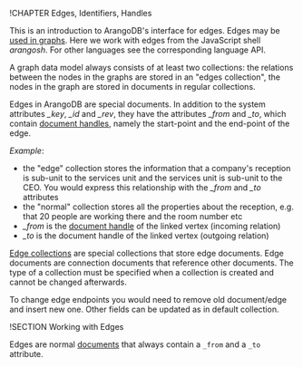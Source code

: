 !CHAPTER Edges, Identifiers, Handles

This is an introduction to ArangoDB's interface for edges.
Edges may be [used in graphs](../README.md).
Here we work with edges from the JavaScript shell *arangosh*.
For other languages see the corresponding language API.

A graph data model always consists of at least two collections: the relations between the
nodes in the graphs are stored in an "edges collection", the nodes in the graph
are stored in documents in regular collections.

Edges in ArangoDB are special documents. In addition to the system
attributes *_key*, *_id* and *_rev*, they have the attributes *_from* and *_to*, 
which contain [document handles](../../Appendix/Glossary.md#document-handle), namely the start-point and the end-point of the edge.

*Example*:

- the "edge" collection stores the information that a company's reception is sub-unit to the services unit and the services unit is sub-unit to the
  CEO. You would express this relationship with the *_from* and *_to* attributes
- the "normal" collection stores all the properties about the reception, e.g. that 20 people are working there and the room number etc
- *_from* is the [document handle](../../Appendix/Glossary.md#document-handle) of the linked vertex (incoming relation)
- *_to* is the document handle of the linked vertex (outgoing relation)

[Edge collections](../../Appendix/Glossary.md#edge-collection) are special collections that store edge documents. Edge documents 
are connection documents that reference other documents. The type of a collection 
must be specified when a collection is created and cannot be changed afterwards.

To change edge endpoints you would need to remove old document/edge and insert new one.
Other fields can be updated as in default collection.

!SECTION Working with Edges

Edges are normal [documents](../../DataModeling/Documents/DocumentMethods.md)
that always contain a `_from` and a `_to` attribute.
